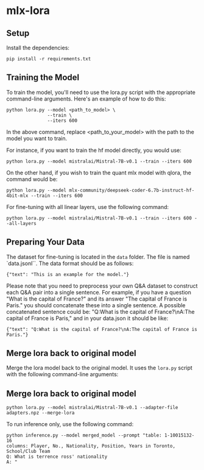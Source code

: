 # mlx-lora

## Setup

Install the dependencies:
```
pip install -r requirements.txt
```

## Training the Model

To train the model, you'll need to use the lora.py script with the appropriate command-line arguments. Here's an example of how to do this:

```
python lora.py --model <path_to_model> \
               --train \
               --iters 600
```

In the above command, replace <path_to_your_model> with the path to the model you want to train.

For instance, if you want to train the hf model directly, you would use:

```
python lora.py --model mistralai/Mistral-7B-v0.1 --train --iters 600
```

On the other hand, if you wish to train the quant mlx model with qlora, the command would be:


```
python lora.py --model mlx-community/deepseek-coder-6.7b-instruct-hf-4bit-mlx --train --iters 600
```
For fine-tuning with all linear layers, use the following command:


```
python lora.py --model mistralai/Mistral-7B-v0.1 --train --iters 600 --all-layers
```

## Preparing Your Data

The dataset for fine-tuning is located in the `data` folder. The file is named `data.jsonl``. The data format should be as follows:

```
{"text": "This is an example for the model."}
```
Please note that you need to preprocess your own Q&A dataset to construct each Q&A pair into a single sentence. For example, if you have a question "What is the capital of France?" and its answer "The capital of France is Paris." you should concatenate these into a single sentence. A possible concatenated sentence could be: "Q:What is the capital of France?\nA:The capital of France is Paris," and in your data.json it should be like:
```
{"text": "Q:What is the capital of France?\nA:The capital of France is Paris."}
```



## Merge lora back to original model

Merge the lora model back to the original model. It uses the `lora.py` script with the following command-line arguments:
## Merge lora back to original model

```
python lora.py --model mistralai/Mistral-7B-v0.1 --adapter-file adapters.npz --merge-lora  
```

To run inference only, use the following command:

```
python inference.py --model merged_model --prompt "table: 1-10015132-16
columns: Player, No., Nationality, Position, Years in Toronto, School/Club Team
Q: What is terrence ross' nationality
A: "
```
